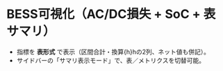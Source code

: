 # BESS可視化（AC/DC損失 + SoC + 表サマリ）

- 指標を **表形式** で表示（区間合計・換算{h}hの2列、ネット値も併記）。
- サイドバーの「サマリ表示モード」で、表／メトリクスを切替可能。
